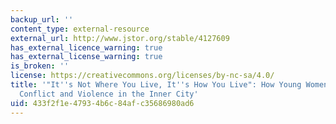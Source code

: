 ```yaml
---
backup_url: ''
content_type: external-resource
external_url: http://www.jstor.org/stable/4127609
has_external_licence_warning: true
has_external_license_warning: true
is_broken: ''
license: https://creativecommons.org/licenses/by-nc-sa/4.0/
title: '"It''s Not Where You Live, It''s How You Live": How Young Women Negotiate
  Conflict and Violence in the Inner City'
uid: 433f2f1e-4793-4b6c-84af-c35686980ad6
---
```

